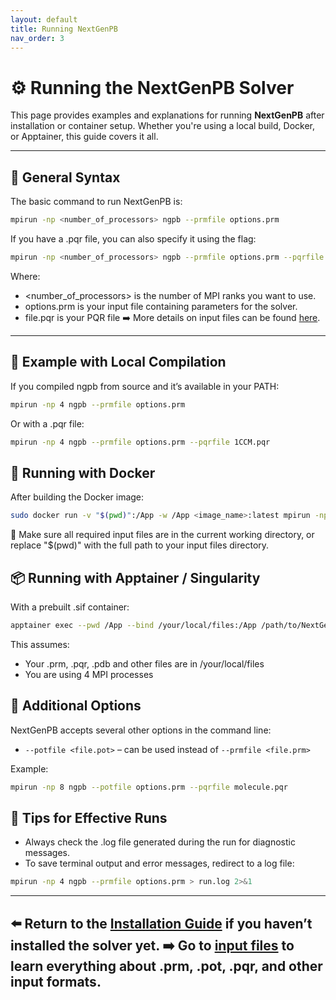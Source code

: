```yaml
---
layout: default
title: Running NextGenPB
nav_order: 3
---
```


# ⚙️ Running the NextGenPB Solver

This page provides examples and explanations for running **NextGenPB** after installation or container setup. Whether you're using a local build, Docker, or Apptainer, this guide covers it all.

---

## 🔁 General Syntax

The basic command to run NextGenPB is:

```bash
mpirun -np <number_of_processors> ngpb --prmfile options.prm
```
If you have a .pqr file, you can also specify it using the flag:
```bash
mpirun -np <number_of_processors> ngpb --prmfile options.prm --pqrfile file.pqr
```
Where:
-	<number_of_processors> is the number of MPI ranks you want to use.
- options.prm is your input file containing parameters for the solver.
- file.pqr is your PQR file
➡️ More details on input files can be found [here](file.md).

---
## 🧪 Example with Local Compilation
If you compiled ngpb from source and it’s available in your PATH:
```bash
mpirun -np 4 ngpb --prmfile options.prm
```
Or with a .pqr file:
```bash
mpirun -np 4 ngpb --prmfile options.prm --pqrfile 1CCM.pqr
```
## 🐳 Running with Docker
After building the Docker image:
```bash
sudo docker run -v "$(pwd)":/App -w /App <image_name>:latest mpirun -np 4 ngpb --prmfile options.prm
```
📁 Make sure all required input files are in the current working directory, or replace "$(pwd)" with the full path to your input files directory.

## 📦 Running with Apptainer / Singularity
With a prebuilt .sif container:
```bash
apptainer exec --pwd /App --bind /your/local/files:/App /path/to/NextGenPB_ompi4.sif mpirun -np 4 ngpb --prmfile options.prm
```
This assumes:
- Your .prm, .pqr, .pdb and other files are in /your/local/files
- You are using 4 MPI processes

## 🧾 Additional Options

NextGenPB accepts several other options in the command line:
- `--potfile <file.pot>` – can be used instead of `--prmfile <file.prm>`

Example:
```bash
mpirun -np 8 ngpb --potfile options.prm --pqrfile molecule.pqr 
```

## 🧠 Tips for Effective Runs
- Always check the .log file generated during the run for diagnostic messages.
- To save terminal output and error messages, redirect to a log file:
```bash
mpirun -np 4 ngpb --prmfile options.prm > run.log 2>&1
```
---
⬅️ Return to the [Installation Guide](install.md) if you haven’t installed the solver yet.
➡️ Go to [input files](file.md) to learn everything about .prm, .pot, .pqr, and other input formats.
---
